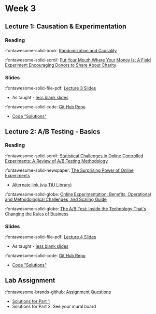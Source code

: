 # Week 3

## Lecture 1: Causation & Experimentation

### Reading

:fontawesome-solid-book: [Randomization and Causality][rc-nw]

:fontawesome-solid-scroll: [Put Your Mouth Where Your Money Is: A Field Experiment Encouraging Donors to Share About Charity][charity]

### Slides

:fontawesome-solid-file-pdf: [Lecture 3 Slides][l03-student]

* As taught - [less blank slides][l03-instructor]

:fontawesome-solid-code: [Git Hub Repo][l03-code]

* [Code "Solutions"][l03-code-instructor]

## Lecture 2: A/B Testing - Basics

### Reading

:fontawesome-solid-scroll: [Statistical Challenges in Online Controlled Experiments: A Review of A/B Testing Methodology][ab-review]

:fontawesome-solid-newspaper: [The Surprising Power of Online Experiments][suprising-power]

* [Alternate link (via TiU Library)][suprising-power-2]

:fontawesome-solid-globe: [Online Experimentation: Benefits, Operational and Methodological Challenges, and Scaling Guide][online-exp]

:fontawesome-solid-globe: [The A/B Test: Inside the Technology That's Changing the Rules of Business][ab-test]
### Slides

:fontawesome-solid-file-pdf: [Lecture 4 Slides][l04-student]

* As taught - [less blank slides][l03-instructor]

:fontawesome-solid-code: [Git Hub Repo][l04-code]

* [Code "Solutions"][l04-code-instructor]

## Lab Assignment

:fontawesome-brands-github: [Assignment Questions][assignment]

* [Solutions for Part 1][assignment-solutions]
* Solutions for Part 2: See your mural board

[l03-student]: ../assets/lectures/week-03/l03_randomized_student.pdf
[l03-instructor]: ../assets/lectures/week-03/l03_randomized.pdf
[l03-code]: https://github.com/tisem-digital-marketing/smwa-causation-code
[l03-code-instructor]: https://github.com/tisem-digital-marketing/smwa-causation-code/tree/instructor

[l04-student]: ../assets/lectures/week-03/l04_abtest_intro_student.pdf
[l04-instructor]: ../assets/lectures/week-03/l04_abtest_intro.pdf
[l04-code]: https://github.com/tisem-digital-marketing/smwa-abtest-intro-code
[l04-code-instructor]: https://github.com/tisem-digital-marketing/smwa-abtest-intro-code/tree/instructor

[assignment]: https://github.com/tisem-digital-marketing/smwa-lab-identification
[assignment-solutions]: ../assets/labs/lab-identification-answers_solution.html

[rc-nw]: https://nulib.github.io/moderndive_book/7-causality.html
[charity]: https://doi.org/10.1287/mksc.2023.1450

[ab-review]: https://www.tandfonline.com/doi/pdf/10.1080/00031305.2023.2257237
[ab-test]: https://www.wired.com/2012/04/ff-abtesting/
[online-exp]: https://hdsr.mitpress.mit.edu/pub/aj31wj81/release/1
[suprising-power]: https://hbr.org/2017/09/the-surprising-power-of-online-experiments
[suprising-power-2]: https://linker2.worldcat.org/?date=2017&rft.content=fulltext&aulast=Kohavi&issue=5&jKey=HBR&rfr_id=info%2Fsid%3Aoclc.org%2FWCL&rft.institution_id=48718&linktype=best&spage=74&title=Harvard%20Business%20Review&localstem=https%3A%2F%2Ftilburguniversity.idm.oclc.org%2Flogin%3Furl%3D&atitle=The%20Surprising%20Power%20of%20Online%20Experiments&dbKey=bsu&volume=95&linkScheme=ebscoh&jHome=https%3A%2F%2Fsearch.ebscohost.com%2Fdirect.asp%3Fdb%3Dbsu%26jid%3DHBR%26scope%3Dsite&issn=0017-8012&provider=EBSCOhost&rft.order_by=preference&pkgName=bsu&rft.oclcnum=7124794320&linkclass=to_article&jHomeSig=51d45f95b9cb11b9ac76d5b446cd3de4c8a63ad421710ec0b48eb7a1c6116523
